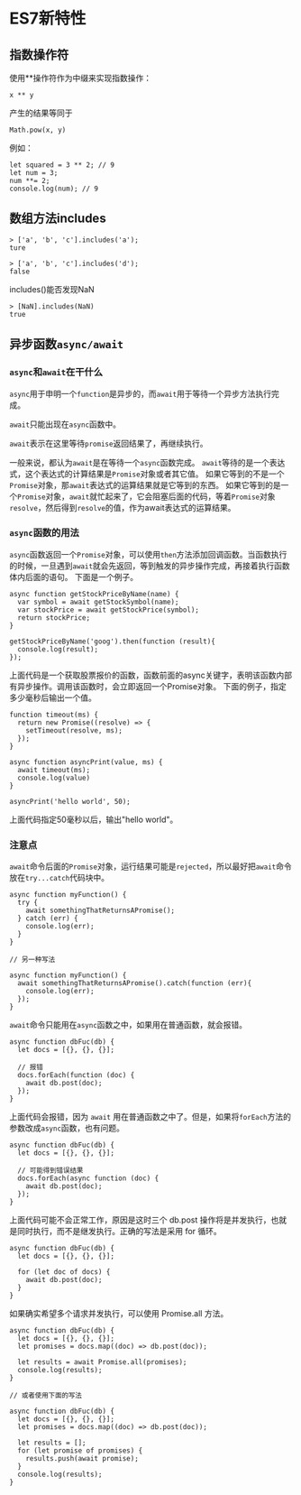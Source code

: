 # ES7新特性

## 指数操作符

使用**操作符作为中缀来实现指数操作：

    x ** y

产生的结果等同于

    Math.pow(x, y)

例如：

    let squared = 3 ** 2; // 9
    let num = 3;
    num **= 2;
    console.log(num); // 9

## 数组方法includes

    > ['a', 'b', 'c'].includes('a');
    ture
    
    > ['a', 'b', 'c'].includes('d');
    false

includes()能否发现NaN

    > [NaN].includes(NaN)
    true

## 异步函数`async/await`

### `async`和`await`在干什么

`async`用于申明一个`function`是异步的，而`await`用于等待一个异步方法执行完成。

`await`只能出现在`async`函数中。

`await`表示在这里等待`promise`返回结果了，再继续执行。

一般来说，都认为`await`是在等待一个`async`函数完成。 `await`等待的是一个表达式，这个表达式的计算结果是`Promise`对象或者其它值。
如果它等到的不是一个`Promise`对象，那`await`表达式的运算结果就是它等到的东西。
如果它等到的是一个`Promise`对象，`await`就忙起来了，它会阻塞后面的代码，等着`Promise`对象`resolve`，然后得到`resolve`的值，作为await表达式的运算结果。

### `async`函数的用法
`async`函数返回一个`Promise`对象，可以使用`then`方法添加回调函数。当函数执行的时候，一旦遇到`await`就会先返回，等到触发的异步操作完成，再接着执行函数体内后面的语句。
下面是一个例子。

    async function getStockPriceByName(name) {
      var symbol = await getStockSymbol(name);
      var stockPrice = await getStockPrice(symbol);
      return stockPrice;
    }
    
    getStockPriceByName('goog').then(function (result){
      console.log(result);
    });

上面代码是一个获取股票报价的函数，函数前面的async关键字，表明该函数内部有异步操作。调用该函数时，会立即返回一个Promise对象。
下面的例子，指定多少毫秒后输出一个值。

    function timeout(ms) {
      return new Promise((resolve) => {
    	setTimeout(resolve, ms);
      });
    }
    
    async function asyncPrint(value, ms) {
      await timeout(ms);
      console.log(value)
    }
    
    asyncPrint('hello world', 50);
    
上面代码指定50毫秒以后，输出"hello world"。

### 注意点
`await`命令后面的`Promise`对象，运行结果可能是`rejected`，所以最好把`await`命令放在`try...catch`代码块中。

    async function myFunction() {
      try {
		await somethingThatReturnsAPromise();
      } catch (err) {
    	console.log(err);
      }
    }
    
    // 另一种写法
    
    async function myFunction() {
      await somethingThatReturnsAPromise().catch(function (err){
    	console.log(err);
      });
    }

`await`命令只能用在`async`函数之中，如果用在普通函数，就会报错。

    async function dbFuc(db) {
      let docs = [{}, {}, {}];
    
      // 报错
      docs.forEach(function (doc) {
    	await db.post(doc);
      });
    }
    
上面代码会报错，因为 `await` 用在普通函数之中了。但是，如果将`forEach`方法的参数改成`async`函数，也有问题。

    async function dbFuc(db) {
      let docs = [{}, {}, {}];
    
      // 可能得到错误结果
      docs.forEach(async function (doc) {
    	await db.post(doc);
      });
    }
    
上面代码可能不会正常工作，原因是这时三个 db.post 操作将是并发执行，也就是同时执行，而不是继发执行。正确的写法是采用 for 循环。

    async function dbFuc(db) {
      let docs = [{}, {}, {}];
    
      for (let doc of docs) {
    	await db.post(doc);
      }
    }

如果确实希望多个请求并发执行，可以使用 Promise.all 方法。

    async function dbFuc(db) {
      let docs = [{}, {}, {}];
      let promises = docs.map((doc) => db.post(doc));
    
      let results = await Promise.all(promises);
      console.log(results);
    }
    
    // 或者使用下面的写法
    
    async function dbFuc(db) {
      let docs = [{}, {}, {}];
      let promises = docs.map((doc) => db.post(doc));
    
      let results = [];
      for (let promise of promises) {
    	results.push(await promise);
      }
      console.log(results);
    }
    